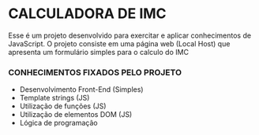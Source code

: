 # CALCULADORA DE IMC

Esse é um projeto desenvolvido para exercitar e aplicar conhecimentos de JavaScript.
O projeto consiste em uma página web (Local Host) que apresenta um formulário simples para o calculo do IMC

### CONHECIMENTOS FIXADOS PELO PROJETO

* Desenvolvimento Front-End (Simples)
* Template strings (JS)
* Utilização de funções (JS)
* Utilização de elementos DOM (JS)
* Lógica de programação

